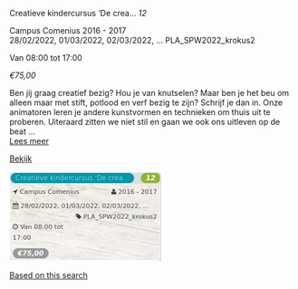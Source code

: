 Creatieve kindercursus ‘De crea... *12*

Campus Comenius 2016 - 2017  
28/02/2022, 01/03/2022, 02/03/2022, ... PLA\_SPW2022\_krokus2  

Van 08:00 tot 17:00

*€75,00*

  

Ben jij graag creatief bezig? Hou je van knutselen? Maar ben je het beu om alleen maar met stift, potlood en verf bezig te zijn? Schrijf je dan in. Onze animatoren leren je andere kunstvormen en technieken om thuis uit te proberen. Uiteraard zitten we niet stil en gaan we ook ons uitleven op de beat  ...  
[Lees meer](https://tickets.vgc.be/activity/subscribe/PLA_SPW2022_krokus2)

[Bekijk](https://tickets.vgc.be/activity/subscribe/PLA_SPW2022_krokus2)

![](68080.png)

[Based on this search](https://tickets.vgc.be/activity/index?&vrijeplaatsen=1&Age%5B%5D=3%2C5&entity=286)